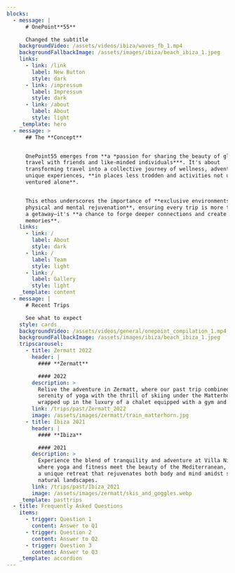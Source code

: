 ```yaml
---
blocks:
  - message: |
      # OnePoint**55**

      Changed the subtitle
    backgroundVideo: /assets/videos/ibiza/waves_fb_1.mp4
    backgroundFallbackImage: /assets/images/ibiza/beach_ibiza_1.jpeg
    links:
      - link: /link
        label: New Button
        style: dark
      - link: /impressum
        label: Impressum
        style: dark
      - link: /about
        label: About
        style: light
    _template: hero
  - message: >
      ## The **Concept**


      OnePoint55 emerges from **a *passion for sharing the beauty of global
      travel with friends and like-minded individuals***. It's about
      transforming travel into a collective journey of wellness, adventure, and
      unique experiences, **in places less trodden and activities not usually
      ventured alone**.


      This ethos underscores the importance of **exclusive environments for
      physical and mental rejuvenation**, ensuring every trip is more than just
      a getaway—it's **a chance to forge deeper connections and create lasting
      memories**.
    links:
      - link: /
        label: About
        style: dark
      - link: /
        label: Team
        style: light
      - link: /
        label: Gallery
        style: light
    _template: content
  - message: |
      # Recent Trips

      See what to expect
    style: cards
    backgroundVideo: /assets/videos/general/onepoint_compilation_1.mp4
    backgroundFallbackImage: /assets/images/ibiza/beach_ibiza_1.jpeg
    tripscarousel:
      - title: Zermatt 2022
        header: |
          #### **Zermatt**

          #### 2022
        description: >
          Relive the adventure in Zermatt, where our past trip combined the
          serenity of yoga with the thrill of skiing under the Matterhorn, all
          wrapped up in the luxury of a chalet equipped with a gym and SPA.
        link: /trips/past/Zermatt_2022
        image: /assets/images/zermatt/train_matterhorn.jpg
      - title: Ibiza 2021
        header: |
          #### **Ibiza**

          #### 2021
        description: >
          Experience the blend of tranquility and adventure at Villa Nirvana,
          where yoga and fitness meet the beauty of the Mediterranean, offering
          a unique retreat that rejuvenates both body and mind amidst stunning
          natural landscapes.
        link: /trips/past/Ibiza_2021
        image: /assets/images/zermatt/skis_and_goggles.webp
    _template: pasttrips
  - title: Frequently Asked Questions
    items:
      - trigger: Question 1
        content: Answer to Q1
      - trigger: Question 2
        content: Answer to Q2
      - trigger: Question 3
        content: Answer to Q3
    _template: accordion
---
```


